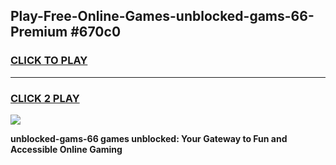 
## Play-Free-Online-Games-unblocked-gams-66-Premium #670c0
<h3>
<a href="https://premium.freeplayer.one?title=unblocked-gams-66&ref=8M">CLICK TO PLAY</a></h3>
<hr>

<h3>
<a href="https://premium.freeplayer.one?title=unblocked-gams-66&ref=8M">CLICK 2 PLAY</a>
  
</h3>

<a href="https://premium.freeplayer.one?title=unblocked-gams-66&ref=8M"><img src="https://clearcache.store/games.png"></a>


**unblocked-gams-66 games unblocked: Your Gateway to Fun and Accessible Online Gaming**
